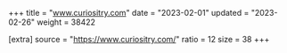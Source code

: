 +++
title = "www.curiositry.com"
date = "2023-02-01"
updated = "2023-02-26"
weight = 38422

[extra]
source = "https://www.curiositry.com/"
ratio = 12
size = 38
+++
